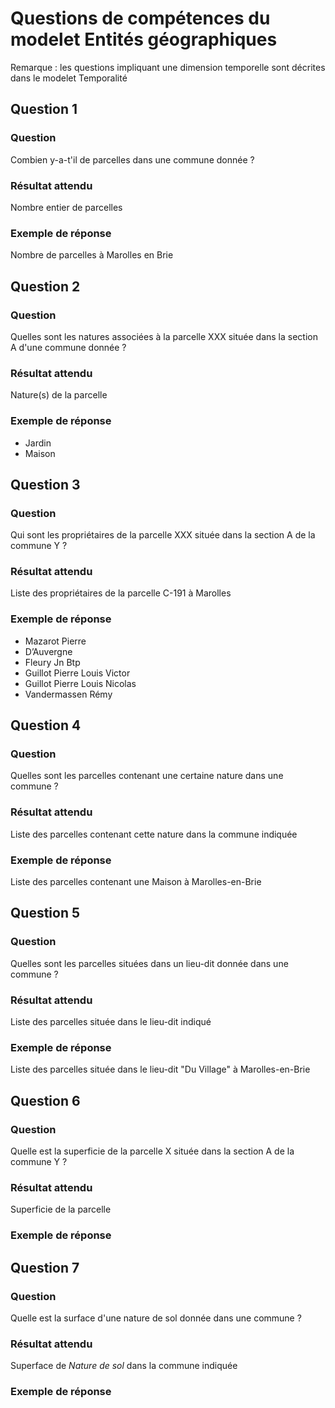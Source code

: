 # Questions de compétences du modelet Entités géographiques

Remarque : les questions impliquant une dimension temporelle sont décrites dans le modelet Temporalité

## Question 1
### Question
Combien y-a-t'il de parcelles dans une commune donnée ?
### Résultat attendu
Nombre entier de parcelles
### Exemple de réponse
Nombre de parcelles à Marolles en Brie

## Question 2
### Question
Quelles sont les natures associées à la parcelle XXX située dans la section A d'une commune donnée ?
### Résultat attendu
Nature(s) de la parcelle
### Exemple de réponse
- Jardin
- Maison

## Question 3
### Question
Qui sont les propriétaires de la parcelle XXX située dans la section A de la commune Y ?
### Résultat attendu
Liste des propriétaires de la parcelle C-191 à Marolles
### Exemple de réponse
* Mazarot Pierre
* D’Auvergne
* Fleury Jn Btp
* Guillot Pierre Louis Victor
* Guillot Pierre Louis Nicolas
* Vandermassen Rémy

## Question 4
### Question
Quelles sont les parcelles contenant une certaine nature dans une commune ?
### Résultat attendu
Liste des parcelles contenant cette nature dans la commune indiquée
### Exemple de réponse
Liste des parcelles contenant une Maison à Marolles-en-Brie

## Question 5
### Question
Quelles sont les parcelles situées dans un lieu-dit donnée dans une commune ?
### Résultat attendu
Liste des parcelles située dans le lieu-dit indiqué
### Exemple de réponse
Liste des parcelles située dans le lieu-dit "Du Village" à Marolles-en-Brie

## Question 6
### Question
Quelle est la superficie de la parcelle X située dans la section A de la commune Y ?
### Résultat attendu
Superficie de la parcelle
### Exemple de réponse

## Question 7
### Question
Quelle est la surface d'une nature de sol donnée dans une commune ?
### Résultat attendu
Superface de *Nature de sol* dans la commune indiquée
### Exemple de réponse